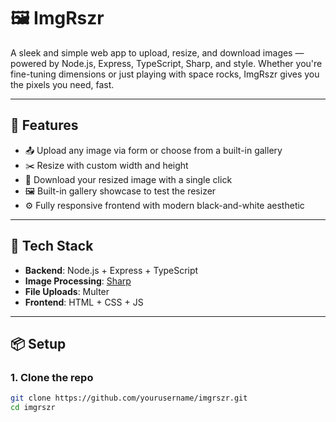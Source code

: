 # 🖼️ ImgRszr

A sleek and simple web app to upload, resize, and download images — powered by Node.js, Express, TypeScript, Sharp, and style. Whether you're fine-tuning dimensions or just playing with space rocks, ImgRszr gives you the pixels you need, fast.

---

## 🚀 Features

- 📤 Upload any image via form or choose from a built-in gallery
- ✂️ Resize with custom width and height
- 💾 Download your resized image with a single click
- 🖼️ Built-in gallery showcase to test the resizer
- ⚙️ Fully responsive frontend with modern black-and-white aesthetic

---

## 🧰 Tech Stack

- **Backend**: Node.js + Express + TypeScript
- **Image Processing**: [Sharp](https://github.com/lovell/sharp)
- **File Uploads**: Multer
- **Frontend**: HTML + CSS + JS

---

## 📦 Setup

### 1. Clone the repo

```bash
git clone https://github.com/yourusername/imgrszr.git
cd imgrszr
